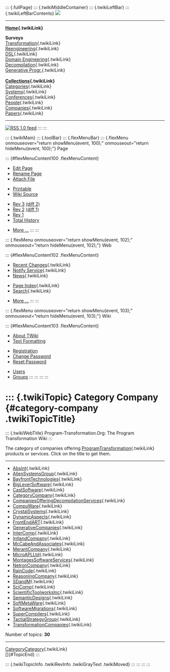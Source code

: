 ::: {.fullPage}
::: {.twikiMiddleContainer}
::: {.twikiLeftBar}
::: {.twikiLeftBarContents}
![](../pub/transformation.gif)

------------------------------------------------------------------------

**[Home](WebHome){.twikiLink}**

**Surveys**\
[Transformation](ProgramTransformation){.twikiLink}\
[Reengineering](ReengineeringWiki){.twikiLink}\
[DSL](DomainSpecificLanguages){.twikiLink}\
[Domain Engineering](DomainEngineering){.twikiLink}\
[Decompilation](DeCompilation){.twikiLink}\
[Generative Progr.](GenerativeProgrammingWiki){.twikiLink}\
\
**[Collections](CategoryCollection){.twikiLink}**\
[Categories](CategoryCategory){.twikiLink}\
[Systems](TransformationSystems){.twikiLink}\
[Conferences](TransformationConferences){.twikiLink}\
[People](TransformationPeople){.twikiLink}\
[Companies](TransformationCompanies){.twikiLink}\
[Papers](CategoryPaper){.twikiLink}

------------------------------------------------------------------------

[![](../pub/rss.gif "RSS 1.0 feed")](WebRss@skin=rss)
:::
:::

::: {.twikiMain}
::: {.toolBar}
::: {.flexMenuBar}
::: {.flexMenu onmouseover="return showMenu(event, 100);" onmouseout="return hideMenu(event, 100);"}
Page

::: {#flexMenuContent100 .flexMenuContent}
-   [Edit
    Page](http://www.program-transformation.org/edit/Transform/CategoryCompany?t=1536826306)
-   [Rename
    Page](http://www.program-transformation.org/rename/Transform/CategoryCompany)
-   [Attach
    File](http://www.program-transformation.org/attach/Transform/CategoryCompany)

<!-- -->

-   [Printable](http://www.program-transformation.org/view/Transform/CategoryCompany?skin=print.pattern)
-   [Wiki
    Source](http://www.program-transformation.org/view/Transform/CategoryCompany?skin=text&raw=on&contenttype=text/plain)

<!-- -->

-   [Rev
    3](http://www.program-transformation.org/view/Transform/CategoryCompany?rev=1.3)
    [(diff 2)](http://www.program-transformation.org/rdiff/Transform/CategoryCompany?rev1=1.3&rev2=1.2)
-   [Rev
    2](http://www.program-transformation.org/view/Transform/CategoryCompany?rev=1.2)
    [(diff 1)](http://www.program-transformation.org/rdiff/Transform/CategoryCompany?rev1=1.2&rev2=1.1)
-   [Rev
    1](http://www.program-transformation.org/view/Transform/CategoryCompany?rev=1.1)
-   [Total
    History](http://www.program-transformation.org/rdiff/Transform/CategoryCompany)

<!-- -->

-   [More
    \...](http://www.program-transformation.org/oops/Transform/CategoryCompany?template=oopsmore&param1=1.3&param2=1.3)
:::
:::

::: {.flexMenu onmouseover="return showMenu(event, 102);" onmouseout="return hideMenu(event, 102);"}
Web

::: {#flexMenuContent102 .flexMenuContent}
-   [Recent Changes](WebChanges){.twikiLink}
-   [Notify Service](WebNotify){.twikiLink}
-   [News](WebNews){.twikiLink}

<!-- -->

-   [Page Index](WebIndex){.twikiLink}
-   [Search](WebSearch){.twikiLink}

<!-- -->

-   [More
    \...](http://www.program-transformation.org/oops/Transform/CategoryCompany?template=oopsmore&param1=1.3&param2=1.3)
:::
:::

::: {.flexMenu onmouseover="return showMenu(event, 103);" onmouseout="return hideMenu(event, 103);"}
Wiki

::: {#flexMenuContent103 .flexMenuContent}
-   [About
    TWiki](http://www.program-transformation.org/view/TWiki/WebHome)
-   [Text
    Formatting](http://www.program-transformation.org/view/TWiki/TextFormattingRules)

<!-- -->

-   [Registration](http://www.program-transformation.org/view/TWiki/TWikiRegistration)
-   [Change
    Password](http://www.program-transformation.org/view/TWiki/ChangePassword)
-   [Reset
    Password](http://www.program-transformation.org/view/TWiki/ResetPassword)

<!-- -->

-   [Users](http://www.program-transformation.org/view/Main/TWikiUsers)
-   [Groups](http://www.program-transformation.org/view/Main/TWikiGroups)
:::
:::
:::
:::

::: {.twikiTopic}
Category Company {#category-company .twikiTopicTitle}
================

::: {.twikiWebTitle}
Program-Transformation.Org: The Program Transformation Wiki
:::

The category of companies offering
[ProgramTransformation](ProgramTransformation){.twikiLink} products or
services. Click on the title to get them.

------------------------------------------------------------------------

-   [AbsInt](AbsInt){.twikiLink}
-   [AllenSystemsGroup](AllenSystemsGroup){.twikiLink}
-   [BayfrontTechnologies](BayfrontTechnologies){.twikiLink}
-   [BigLeverSoftware](BigLeverSoftware){.twikiLink}
-   [CastSoftware](CastSoftware){.twikiLink}
-   [CategoryCompany](CategoryCompany){.twikiLink}
-   [CompaniesOfferingDecompilationServices](CompaniesOfferingDecompilationServices){.twikiLink}
-   [CompuWare](CompuWare){.twikiLink}
-   [CrystalSystems](CrystalSystems){.twikiLink}
-   [DynamicAspects](DynamicAspects){.twikiLink}
-   [FrontEndART](FrontEndART){.twikiLink}
-   [GenerativeCompanies](GenerativeCompanies){.twikiLink}
-   [InterComp](InterComp){.twikiLink}
-   [IntlandCompany](IntlandCompany){.twikiLink}
-   [McCabeAndAssociates](McCabeAndAssociates){.twikiLink}
-   [MerantCompany](MerantCompany){.twikiLink}
-   [MicroAPLLtd](MicroAPLLtd){.twikiLink}
-   [MontagesSoftwareServices](MontagesSoftwareServices){.twikiLink}
-   [NetronCompany](NetronCompany){.twikiLink}
-   [RainCode](RainCode){.twikiLink}
-   [ReasoningCompany](ReasoningCompany){.twikiLink}
-   [SDandM](SDandM){.twikiLink}
-   [SciComp](SciComp){.twikiLink}
-   [ScientificToolworksInc](ScientificToolworksInc){.twikiLink}
-   [SemanticDesigns](SemanticDesigns){.twikiLink}
-   [SoftMetaWare](SoftMetaWare){.twikiLink}
-   [SoftwareMigrations](SoftwareMigrations){.twikiLink}
-   [SuperCompilers](SuperCompilers){.twikiLink}
-   [TactialStrategyGroup](TactialStrategyGroup){.twikiLink}
-   [TransformationCompanies](TransformationCompanies){.twikiLink}

Number of topics: **30**

------------------------------------------------------------------------

[CategoryCategory](CategoryCategory){.twikiLink}\
[]{#TopicEnd}
:::

::: {.twikiTopicInfo .twikiRevInfo .twikiGrayText .twikiMoved}
:::
:::
:::
:::
